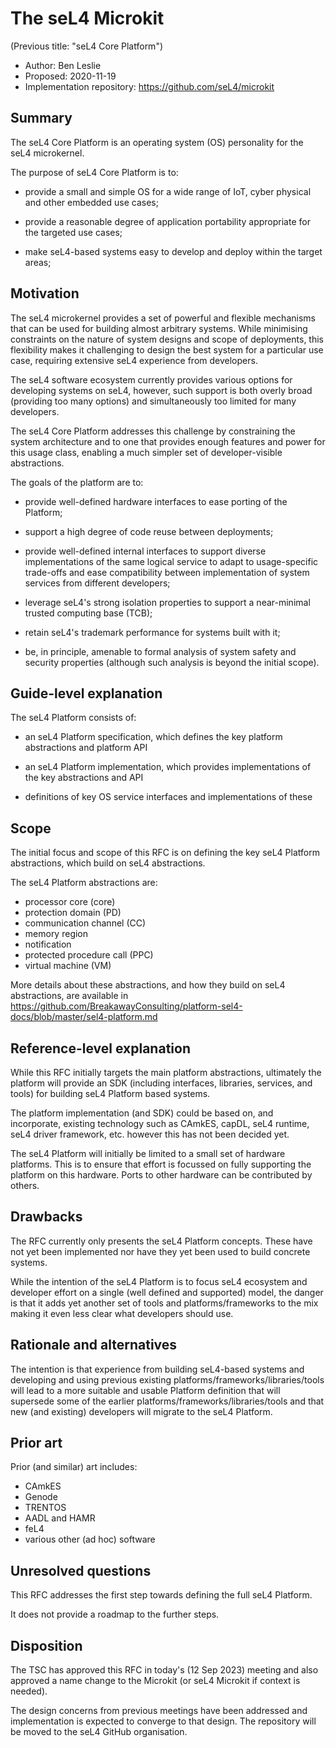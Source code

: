 <!--
  SPDX-License-Identifier: CC-BY-SA-4.0
  Copyright 2024 Ben Leslie
-->

# The seL4 Microkit

(Previous title: "seL4 Core Platform")

- Author: Ben Leslie
- Proposed: 2020-11-19
- Implementation repository: <https://github.com/seL4/microkit>

## Summary

The seL4 Core Platform is an operating system (OS) personality for the seL4
microkernel.

The purpose of seL4 Core Platform is to:

- provide a small and simple OS for a wide range of IoT, cyber physical and
  other embedded use cases;

- provide a reasonable degree of application portability appropriate for the
  targeted use cases;

- make seL4-based systems easy to develop and deploy within the target areas;

## Motivation

The seL4 microkernel provides a set of powerful and flexible mechanisms that can
be used for building almost arbitrary systems. While minimising constraints on
the nature of system designs and scope of deployments, this flexibility makes it
challenging to design the best system for a particular use case, requiring
extensive seL4 experience from developers.

The seL4 software ecosystem currently provides various options for developing
systems on seL4, however, such support is both overly broad (providing too many
options) and simultaneously too limited for many developers.

The seL4 Core Platform addresses this challenge by constraining the system
architecture and to one that provides enough features and power for this usage
class, enabling a much simpler set of developer-visible abstractions.

The goals of the platform are to:

- provide well-defined hardware interfaces to ease porting of the Platform;

- support a high degree of code reuse between deployments;

- provide well-defined internal interfaces to support diverse implementations of
  the same logical service to adapt to usage-specific trade-offs and ease
  compatibility between implementation of system services from different
  developers;

- leverage seL4's strong isolation properties to support a near-minimal trusted
  computing base (TCB);

- retain seL4's trademark performance for systems built with it;

- be, in principle, amenable to formal analysis of system safety and security
  properties (although such analysis is beyond the initial scope).

## Guide-level explanation

The seL4 Platform consists of:

- an seL4 Platform specification, which defines the key platform abstractions
  and platform API

- an seL4 Platform implementation, which provides implementations of the key
  abstractions and API

- definitions of key OS service interfaces and implementations of these

## Scope

The initial focus and scope of this RFC is on defining the key seL4 Platform
abstractions, which build on seL4 abstractions.

The seL4 Platform abstractions are:

- processor core (core)
- protection domain (PD)
- communication channel (CC)
- memory region
- notification
- protected procedure call (PPC)
- virtual machine (VM)

More details about these abstractions, and how they build on seL4 abstractions,
are available in
<https://github.com/BreakawayConsulting/platform-sel4-docs/blob/master/sel4-platform.md>

## Reference-level explanation

While this RFC initially targets the main platform abstractions, ultimately the
platform will provide an SDK (including interfaces, libraries, services, and
tools) for building seL4 Platform based systems.

The platform implementation (and SDK) could be based on, and incorporate,
existing technology such as CAmkES, capDL, seL4 runtime, seL4 driver framework,
etc. however this has not been decided yet.

The seL4 Platform will initially be limited to a small set of hardware
platforms. This is to ensure that effort is focussed on fully supporting the
platform on this hardware.  Ports to other hardware can be contributed by
others.

## Drawbacks

The RFC currently only presents the seL4 Platform concepts.  These have not yet
been implemented nor have they yet been used to build concrete systems.

While the intention of the seL4 Platform is to focus seL4 ecosystem and
developer effort on a single (well defined and supported) model, the danger is
that it adds yet another set of tools and platforms/frameworks to the mix making
it even less clear what developers should use.

## Rationale and alternatives

The intention is that experience from building seL4-based systems and developing
and using previous existing platforms/frameworks/libraries/tools will lead to a
more suitable and usable Platform definition that will supersede some of the
earlier platforms/frameworks/libraries/tools and that new (and existing)
developers will migrate to the seL4 Platform.

## Prior art

Prior (and similar) art includes:

- CAmkES
- Genode
- TRENTOS
- AADL and HAMR
- feL4
- various other (ad hoc) software

## Unresolved questions

This RFC addresses the first step towards defining the full seL4 Platform.

It does not provide a roadmap to the further steps.

## Disposition

The TSC has approved this RFC in today's (12 Sep 2023) meeting and also approved
a name change to the Microkit (or seL4 Microkit if context is needed).

The design concerns from previous meetings have been addressed and
implementation is expected to converge to that design. The repository will be
moved to the seL4 GitHub organisation.
